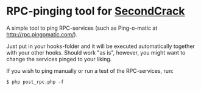 # RPC-pinging tool for [SecondCrack](https://github.com/marcoarment/secondcrack) #

A simple tool to ping RPC-services (such as Ping-o-matic at http://rpc.pingomatic.com/).

Just put in your hooks-folder and it will be executed automatically together with your other hooks. Should work "as is", however, you might want to change the services pinged to your liking.

If you wish to ping manually or run a test of the RPC-services, run:

```
$ php post_rpc.php -f
```